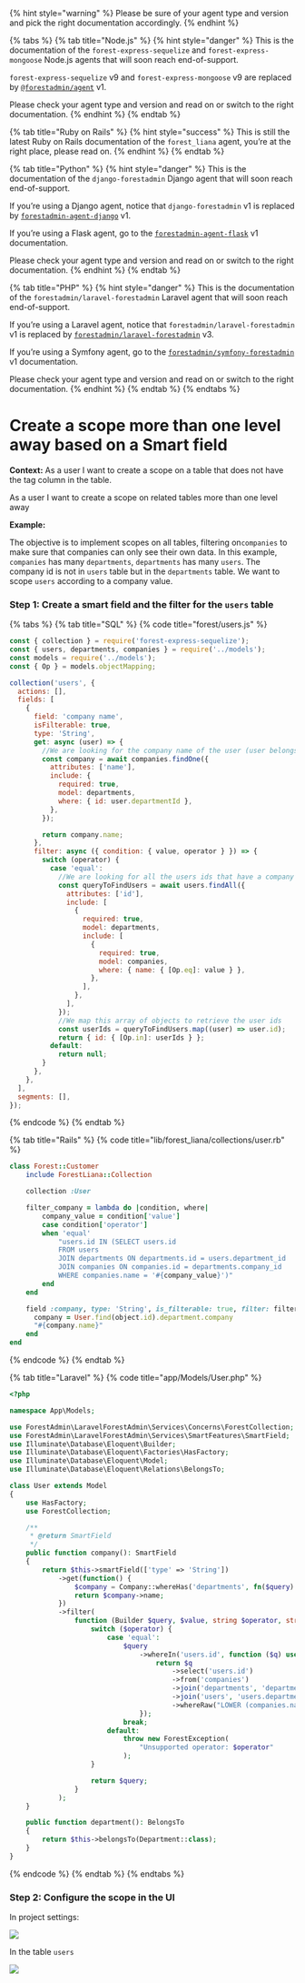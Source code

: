 {% hint style="warning" %}
Please be sure of your agent type and version and pick the right documentation accordingly.
{% endhint %}

{% tabs %}
{% tab title="Node.js" %}
{% hint style="danger" %}
This is the documentation of the `forest-express-sequelize` and `forest-express-mongoose` Node.js agents that will soon reach end-of-support.

`forest-express-sequelize` v9 and `forest-express-mongoose` v9 are replaced by [`@forestadmin/agent`](https://docs.forestadmin.com/developer-guide-agents-nodejs/) v1.

Please check your agent type and version and read on or switch to the right documentation.
{% endhint %}
{% endtab %}

{% tab title="Ruby on Rails" %}
{% hint style="success" %}
This is still the latest Ruby on Rails documentation of the `forest_liana` agent, you’re at the right place, please read on.
{% endhint %}
{% endtab %}

{% tab title="Python" %}
{% hint style="danger" %}
This is the documentation of the `django-forestadmin` Django agent that will soon reach end-of-support.

If you’re using a Django agent, notice that `django-forestadmin` v1 is replaced by [`forestadmin-agent-django`](https://docs.forestadmin.com/developer-guide-agents-python) v1.

If you’re using a Flask agent, go to the [`forestadmin-agent-flask`](https://docs.forestadmin.com/developer-guide-agents-python) v1 documentation.

Please check your agent type and version and read on or switch to the right documentation.
{% endhint %}
{% endtab %}

{% tab title="PHP" %}
{% hint style="danger" %}
This is the documentation of the `forestadmin/laravel-forestadmin` Laravel agent that will soon reach end-of-support.

If you’re using a Laravel agent, notice that `forestadmin/laravel-forestadmin` v1 is replaced by [`forestadmin/laravel-forestadmin`](https://docs.forestadmin.com/developer-guide-agents-php) v3.

If you’re using a Symfony agent, go to the [`forestadmin/symfony-forestadmin`](https://docs.forestadmin.com/developer-guide-agents-php) v1 documentation.

Please check your agent type and version and read on or switch to the right documentation.
{% endhint %}
{% endtab %}
{% endtabs %}

# Create a scope more than one level away based on a Smart field

**Context:** As a user I want to create a scope on a table that does not have the tag column in the table.

As a user I want to create a scope on related tables more than one level away

**Example:**

The objective is to implement scopes on all tables, filtering on`companies` to make sure that companies can only see their own data. In this example, `companies` has many `departments`, `departments` has many `users`. The company id is not in `users` table but in the `departments` table. We want to scope `users` according to a company value.

### **Step 1: Create a smart field and the filter for the `users` table**

{% tabs %}
{% tab title="SQL" %}
{% code title="forest/users.js" %}

```javascript
const { collection } = require('forest-express-sequelize');
const { users, departments, companies } = require('../models');
const models = require('../models');
const { Op } = models.objectMapping;

collection('users', {
  actions: [],
  fields: [
    {
      field: 'company name',
      isFilterable: true,
      type: 'String',
      get: async (user) => {
        //We are looking for the company name of the user (user belongs to a department that belongs to a company)
        const company = await companies.findOne({
          attributes: ['name'],
          include: {
            required: true,
            model: departments,
            where: { id: user.departmentId },
          },
        });

        return company.name;
      },
      filter: async ({ condition: { value, operator } }) => {
        switch (operator) {
          case 'equal':
            //We are looking for all the users ids that have a company name equal to the condition value
            const queryToFindUsers = await users.findAll({
              attributes: ['id'],
              include: [
                {
                  required: true,
                  model: departments,
                  include: [
                    {
                      required: true,
                      model: companies,
                      where: { name: { [Op.eq]: value } },
                    },
                  ],
                },
              ],
            });
            //We map this array of objects to retrieve the user ids
            const userIds = queryToFindUsers.map((user) => user.id);
            return { id: { [Op.in]: userIds } };
          default:
            return null;
        }
      },
    },
  ],
  segments: [],
});
```

{% endcode %}
{% endtab %}

{% tab title="Rails" %}
{% code title="lib/forest_liana/collections/user.rb" %}

```ruby
class Forest::Customer
    include ForestLiana::Collection

    collection :User

    filter_company = lambda do |condition, where|
        company_value = condition['value']
        case condition['operator']
        when 'equal'
            "users.id IN (SELECT users.id
            FROM users
            JOIN departments ON departments.id = users.department_id
            JOIN companies ON companies.id = departments.company_id
            WHERE companies.name = '#{company_value}')"
        end
    end

    field :company, type: 'String', is_filterable: true, filter: filter_company do
      company = User.find(object.id).department.company
      "#{company.name}"
    end
end
```

{% endcode %}
{% endtab %}

{% tab title="Laravel" %}
{% code title="app/Models/User.php" %}

```php
<?php

namespace App\Models;

use ForestAdmin\LaravelForestAdmin\Services\Concerns\ForestCollection;
use ForestAdmin\LaravelForestAdmin\Services\SmartFeatures\SmartField;
use Illuminate\Database\Eloquent\Builder;
use Illuminate\Database\Eloquent\Factories\HasFactory;
use Illuminate\Database\Eloquent\Model;
use Illuminate\Database\Eloquent\Relations\BelongsTo;

class User extends Model
{
    use HasFactory;
    use ForestCollection;

    /**
     * @return SmartField
     */
    public function company(): SmartField
    {
        return $this->smartField(['type' => 'String'])
            ->get(function() {
                $company = Company::whereHas('departments', fn($query) => $query->where('departments.id', $this->department->id))->first();
                return $company->name;
            })
            ->filter(
                function (Builder $query, $value, string $operator, string $aggregator) {
                    switch ($operator) {
                        case 'equal':
                            $query
                                ->whereIn('users.id', function ($q) use ($value, $aggregator) {
                                    return $q
                                        ->select('users.id')
                                        ->from('companies')
                                        ->join('departments', 'departments.company_id', '=', 'companies.id')
                                        ->join('users', 'users.department_id', '=', 'departments.id')
                                        ->whereRaw("LOWER (companies.name) LIKE LOWER(?)", ['%' . $value . '%'], $aggregator);
                                });
                            break;
                        default:
                            throw new ForestException(
                                "Unsupported operator: $operator"
                            );
                    }

                    return $query;
                }
            );
    }

    public function department(): BelongsTo
    {
        return $this->belongsTo(Department::class);
    }
}
```

{% endcode %}
{% endtab %}
{% endtabs %}

### **Step 2: Configure the scope in the UI**

In project settings:

![](<../../.gitbook/assets/image (513).png>)

In the table `users`

![](<../../.gitbook/assets/image (516).png>)

